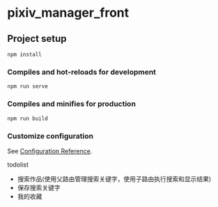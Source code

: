 # pixiv_manager_front

## Project setup
```
npm install
```

### Compiles and hot-reloads for development
```
npm run serve
```

### Compiles and minifies for production
```
npm run build
```

### Customize configuration
See [Configuration Reference](https://cli.vuejs.org/config/).

todolist
- 搜索作品(使用父路由管理搜索关键字，使用子路由执行搜索和显示结果)
- 保存搜索关键字
- 我的收藏
